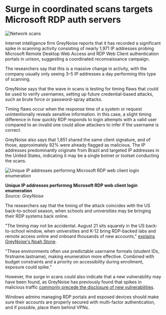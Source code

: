 # Surge in coordinated scans targets Microsoft RDP auth servers

![Network scans](https://www.bleepstatic.com/content/hl-images/2022/08/17/global-pew-pew.jpg)

Internet intelligence firm GreyNoise reports that it has recorded a significant spike in scanning activity consisting of nearly 1,971 IP addresses probing Microsoft Remote Desktop Web Access and RDP Web Client authentication portals in unison, suggesting a coordinated reconnaissance campaign.

The researchers say that this is a massive change in activity, with the company usually only seeing 3–5 IP addresses a day performing this type of scanning.

GreyNoise says that the wave in scans is testing for timing flaws that could be used to verify usernames, setting up future credential-based attacks, such as brute force or password-spray attacks.

Timing flaws occur when the response time of a system or request unintentionally reveals sensitive information. In this case, a slight timing difference in how quickly RDP responds to login attempts with a valid user compared to an invalid one could allow attackers to infer if the username is correct.

GreyNoise also says that 1,851 shared the same client signature, and of those, approximately 92% were already flagged as malicious. The IP addresses predominantly originate from Brazil and targeted IP addresses in the United States, indicating it may be a single botnet or toolset conducting the scans.

![Unique IP addresses performng Microsoft RDP web client login enumeration](https://www.bleepstatic.com/images/news/security/g/greynoise/rdp-scanning/greynoise-unique-ips.jpg)

**Unique IP addresses performng Microsoft RDP web client login enumeration**  
_Source: GreyNoise_

The researchers say that the timing of the attack coincides with the US back-to-school season, when schools and universities may be bringing their RDP systems back online.

"The timing may not be accidental. August 21 sits squarely in the US back-to-school window, when universities and K-12 bring RDP-backed labs and remote access online and onboard thousands of new accounts," [explains GreyNoise's Noah Stone](https://www.greynoise.io/blog/surge-malicious-ips-probe-microsoft-remote-desktop).

"These environments often use predictable username formats (student IDs, firstname.lastname), making enumeration more effective. Combined with budget constraints and a priority on accessibility during enrollment, exposure could spike."

However, the surge in scans could also indicate that a new vulnerability may have been found, as GreyNoise has previously found that spikes in malicious traffic [commonly precede the disclosure of new vulnerabilities](https://www.bleepingcomputer.com/news/security/spikes-in-malicious-activity-precede-new-cves-in-80-percent-of-cases/).

Windows admins managing RDP portals and exposed devices should make sure their accounts are properly secured with multi-factor authentication, and if possible, place them behind VPNs.